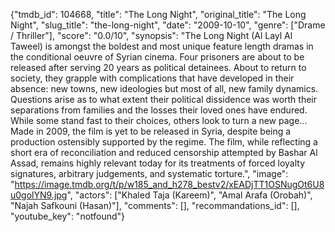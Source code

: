 {"tmdb_id": 104668, "title": "The Long Night", "original_title": "The Long Night", "slug_title": "the-long-night", "date": "2009-10-10", "genre": ["Drame / Thriller"], "score": "0.0/10", "synopsis": "The Long Night (Al Layl Al Taweel) is amongst the boldest and most unique feature length dramas in the conditional oeuvre of Syrian cinema. Four prisoners are about to be released after serving 20 years as political detainees. About to return to society, they grapple with complications that have developed in their absence: new towns, new ideologies but most of all, new family dynamics. Questions arise as to what extent their political dissidence was worth their separations from families and the losses their loved ones have endured. While some stand fast to their choices, others look to turn a new page...  Made in 2009, the film is yet to be released in Syria, despite being a production ostensibly supported by the regime. The film, while reflecting a short era of reconciliation and reduced censorship attempted by Bashar Al Assad, remains highly relevant today for its treatments of forced loyalty signatures, arbitrary judgements, and systematic torture.", "image": "https://image.tmdb.org/t/p/w185_and_h278_bestv2/xEADjTT1OSNugOt6U8u0golYN9.jpg", "actors": ["Khaled Taja (Kareem)", "Amal Arafa (Orobah)", "Najah Safkouni (Hasan)"], "comments": [], "recommandations_id": [], "youtube_key": "notfound"}